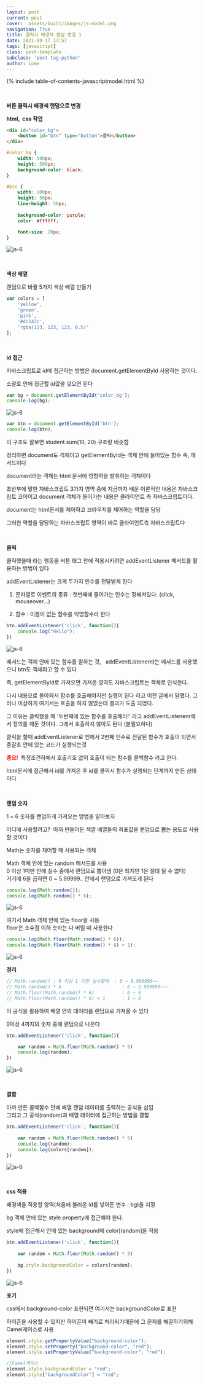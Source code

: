 ```yaml
---
layout: post
current: post
cover:  assets/built/images/js-model.png
navigation: True
title: 클릭시 배경색 랜덤 변경 1
date: 2021-09-17 17:57
tags: [javascript]
class: post-template
subclass: 'post tag-python'
author: Lome
---
```


<span></span>

{% include table-of-contents-javascriptmodel.html %}

<br>

<strong class="subtitle_fontAwesome">버튼 클릭시 배경색 랜덤으로 변경</strong>

<strong class="subtitle2_fontAwesome">html, &#160;css 작업</strong>

~~~html
<div id="color_bg">
	<button id="btn" type="button">클릭</button>
</div>
~~~

~~~css
#color_bg {
	width: 500px;
	height: 500px;
	background-color: black;
}

#btn {
	width: 100px;
	height: 50px;
	line-height: 50px;
	
	background-color: purple;
	color: #ffffff;

	font-size: 20px;
}
~~~

![js-6](assets/built/images/js-6-1.jpg)

<br>

<strong class="subtitle2_fontAwesome">색상 배열</strong>

랜덤으로 바뀔 5가지 색상 배열 만들기

~~~javascript
var colors = [
	'yellow', 
	'green', 
	'pink', 
	'#dc143c', 
	'rgba(123, 123, 123, 0.5)'
];
~~~

<br>

<strong class="subtitle2_fontAwesome">id 접근</strong>

자바스크립트로 id에 접근하는 방법은 document.getElementById 사용하는 것이다.

소괄호 안에 접근할 id값을 넣으면 된다

~~~javascript
var bg = document.getElementById('color_bg');
console.log(bg);
~~~

![js-6](assets/built/images/js-6-2.jpg)

~~~javascript
var btn = document.getElementById('btn');
console.log(btn);
~~~

이 구조도 잘보면 student.sum(10, 20) 구조랑 비슷함

정리하면 document도 객체이고 getElementById는 객체 안에 들어있는 함수 즉, 메서드이다

document라는 객체는 html 문서에 영향력을 발휘하는 객체이다

초반부에 말한 자바스크립트 3가지 영역 중에 지금까지 배운 이론적인 내용은 자바스크립트 코어이고 document 객체가 들어가는 내용은 클라이언트 측 자바스크립트이다.

document는 html문서를 제어하고 브라우저를 제어하는 역할을 담당

그러한 역할을 담당하는 자바스크립트 영역이 바로 클라이언트측 자바스크립트다

<br>

<strong class="subtitle2_fontAwesome">클릭</strong>

클릭했을때 라는 행동을 버튼 태그 안에 적용시키려면 addEventListener 메서드를 활용하는 방법이 있다

addEventListener는 크게 두가지 인수를 전달받게 된다

1. 문자열로 이벤트의 종류 : 첫번째에 들어가는 인수는 정해져있다. (click, mouseover...)

2. 함수 : 이름이 없는 함수를 익명함수라 한다

~~~javascript
btn.addEventListener('click', function(){
	console.log("Hello");
})
~~~

![js-6](assets/built/images/js-6-3.jpg)

메서드는 객체 안에 있는 함수를 말하는 것, &#160; addEventListener라는 메서드를 사용했으니 btn도 객체라고 할 수 있다

즉, getElementById로 가져오면 가져온 영역도 자바스크립트는 객체로 인식한다.

다시 내용으로 돌아와서 함수를 호출해야지만 실행이 된다 라고 이전 글에서 말했다. 그러나 이상하게 여기서는 호출을 하지 않았는데 결과가 도출 되었다.

그 이유는 클릭했을 때 '두번째에 있는 함수를 호출해라!' 라고 addEventListenenr에서 정의를 해둔 것이다. 그래서 호출하지 않아도 된다 (불필요하다)

클릭을 할때 addEventListener로 인해서 2번째 인수로 전달된 함수가 호출이 되면서 중갈호 안에 있는 코드가 실행되는것

<strong><span style="color:red">중요!</span>&#160;</strong> 특정조건하에서 호출기호 없이 호출이 되는 함수를 콜백함수 라고 한다.

html문서에 접근해서 id를 가져온 후 id를 클릭시 함수가 실행되는 단계까지 만든 상태이다

<br>

<strong class="subtitle2_fontAwesome">랜덤 숫자</strong>

1 ~ 6 숫자를 랜덤하게 가져오는 방법을 알아보자

어디에 사용할려고?&#160; 아까 만들어둔 색깔 배열들의 좌표값을 랜덤으로 뽑는 용도로 사용할 것이다

Math는 숫자를 제어할 때 사용되는 객체

Math 객체 안에 있는 random 메서드를 사용 <br> 
0 이상 1미만 안에 실수 중에서 랜덤으로 뽑아냄 (0은 되지만 1은 절대 될 수 없다) <br>
거기에 6을 곱하면 0 ~ 5.99999.. 안에서 랜덤으로 가져오게 된다

~~~javascript
console.log(Math.random());
console.log(Math.random() * 6);
~~~

![js-6](assets/built/images/js-6-4.jpg)

여기서 Math 객체 안에 있는 floor을 사용<br>
floor은 소수점 이하 숫자는 다 버릴 때 사용한다

~~~javascript
console.log(Math.floor(Math.random() * 6));
console.log(Math.floor(Math.random() * 6) + 1);
~~~

![js-6](assets/built/images/js-6-5.jpg)

<strong>정리</strong>

~~~javascript
// Math.random() : 0 이상 1 미만 실수형태  : 0 ~ 0.999999~~
// Math.random() * 6                      : 0 ~ 5.999999~~~
// Math.floor(Math.random() * 6)          : 0 ~ 5
// Math.floor(Math.random() * 6) + 1      : 1 ~ 6
~~~

이 공식을 활용하여 배열 안의 데이터를 랜덤으로 가져올 수 있다

0이상 4까지의 숫자 중에 랜덤으로 나온다 

~~~javascript
btn.addEventListener('click', function(){

	var random = Math.floor(Math.random() * 5)
	console.log(random);
})
~~~

![js-6](assets/built/images/js-6-6.jpg)

<br>

<strong class="subtitle2_fontAwesome">결합</strong>

아까 만든 콜백함수 안에 배열 랜덤 데이터를 출력하는 공식을 삽입 <br>
그리고 그 공식(random)과 배열 데이터에 접근하는 방법을 결합

~~~javascript
btn.addEventListener('click', function(){
	
	var random = Math.floor(Math.random() * 5)
	console.log(random);
	console.log(colors[random]);
})
~~~

![js-6](assets/built/images/js-6-7.jpg)

<br>

<strong class="subtitle2_fontAwesome">css 적용</strong>

배경색을 적용할 영역(처음에 불러온 id를 넣어둔 변수 : bg)을 지정

bg 객체 안에 있는 style property에 접근해야 한다.

style에 접근해서 안에 있는 background에 color[random]을 적용

~~~javascript
btn.addEventListener('click', function(){
	
	var random = Math.floor(Math.random() * 5)
    
	bg.style.backgroundColor = colors[random];
})
~~~

![js-6](assets/built/images/js-6-8.jpg)

<strong>표기</strong>

css에서 background-color 표현되면 여기서는 backgroundColor로 표현

하이픈을 사용할 수 있지만 하이픈이 빼기로 처리되기때문에 그 문제를 해결하기위해 Camel케이스로 사용

~~~javascript
element.style.getPropertyValue("background-color");
element.style.setProperty("background-color", "red");
element.style.setPropertyValue("background-color", "red");

//Camel케이스
element.style.backgroundColor = "red";
element.style["backgroundColor"] = "red";
~~~